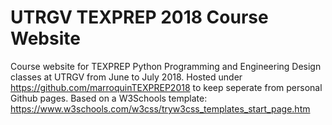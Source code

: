# UTRGV TEXPREP 2018 Course Website

Course website for TEXPREP Python Programming and Engineering Design classes at UTRGV from June to July 2018. Hosted under 
https://github.com/marroquinTEXPREP2018 to keep seperate from personal Github pages. Based on a W3Schools template: 
https://www.w3schools.com/w3css/tryw3css_templates_start_page.htm
